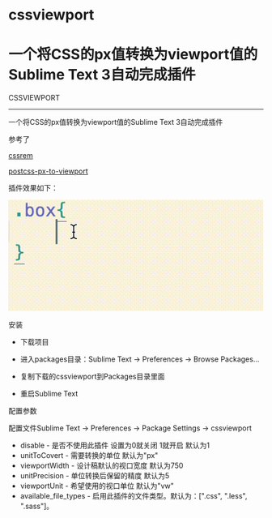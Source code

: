# cssviewport
一个将CSS的px值转换为viewport值的Sublime Text 3自动完成插件
=======
CSSVIEWPORT

----------------------

一个将CSS的px值转换为viewport值的Sublime Text 3自动完成插件

参考了

[cssrem](https://github.com/flashlizi/cssrem)

[postcss-px-to-viewport](https://github.com/evrone/postcss-px-to-viewport)

插件效果如下：

![演示效果图](cssviewport.gif)

安装

- 下载项目

- 进入packages目录：Sublime Text -> Preferences -> Browse Packages...

- 复制下载的cssviewport到Packages目录里面

- 重启Sublime Text

  

配置参数

配置文件Sublime Text -> Preferences -> Package Settings -> cssviewport

- disable  - 是否不使用此插件 设置为0就关闭 1就开启 默认为1
- unitToCovert - 需要转换的单位 默认为"px"
- viewportWidth - 设计稿默认的视口宽度 默认为750
- unitPrecision - 单位转换后保留的精度 默认为5
- viewportUnit - 希望使用的视口单位 默认为"vw"
- available_file_types - 启用此插件的文件类型。默认为：[".css", ".less", ".sass"]。
